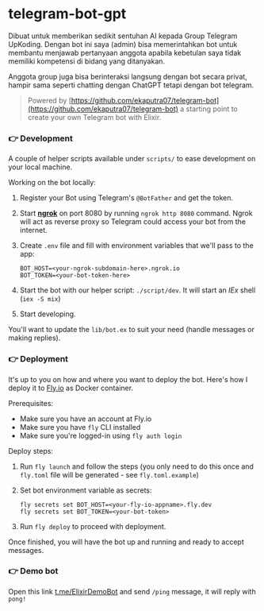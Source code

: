 # telegram-bot-gpt

Dibuat untuk memberikan sedikit sentuhan AI kepada Group Telegram UpKoding. Dengan bot ini saya (admin) bisa memerintahkan bot untuk membantu menjawab pertanyaan anggota apabila kebetulan saya tidak memiliki kompetensi di bidang yang ditanyakan.

Anggota group juga bisa berinteraksi langsung dengan bot secara privat, hampir sama seperti chatting dengan ChatGPT tetapi dengan bot telegram.


> Powered by [https://github.com/ekaputra07/telegram-bot](https://github.com/ekaputra07/telegram-bot) a starting point to create your own Telegram bot with Elixir.

### 👉 Development

A couple of helper scripts available under `scripts/` to ease development on your local machine.

Working on the bot locally:

1. Register your Bot using Telegram's `@BotFather` and get the token.
1. Start [**ngrok**](https://ngrok.com/) on port 8080 by running `ngrok http 8080` command. Ngrok will act as reverse proxy so Telegram could access your bot from the internet.
1. Create `.env` file and fill with environment variables that we'll pass to the app:

    ```
    BOT_HOST=<your-ngrok-subdomain-here>.ngrok.io
    BOT_TOKEN=<your-bot-token-here>
    ```
1. Start the bot with our helper script: `./script/dev`. It will start an _IEx_ shell (`iex -S mix`)
1. Start developing.

You'll want to update the `lib/bot.ex` to suit your need (handle messages or making replies).

### 👉 Deployment

It's up to you on how and where you want to deploy the bot. Here's how I deploy it to [Fly.io](https://fly.io/) as Docker container.

Prerequisites:

- Make sure you have an account at Fly.io
- Make sure you have `fly` CLI installed
- Make sure you're logged-in using `fly auth login`

Deploy steps:

1. Run `fly launch` and follow the steps (you only need to do this once and `fly.toml` file will be generated - see `fly.toml.example`)
1. Set bot environment variable as secrets:

    ```
    fly secrets set BOT_HOST=<your-fly-io-appname>.fly.dev
    fly secrets set BOT_TOKEN=<your-bot-token>
    ```
1. Run `fly deploy` to proceed with deployment.

Once finished, you will have the bot up and running and ready to accept messages.

### 👉 Demo bot

Open this link [t.me/ElixirDemoBot](https://t.me/ElixirDemoBot) and send `/ping` message, it will reply with `pong!`
